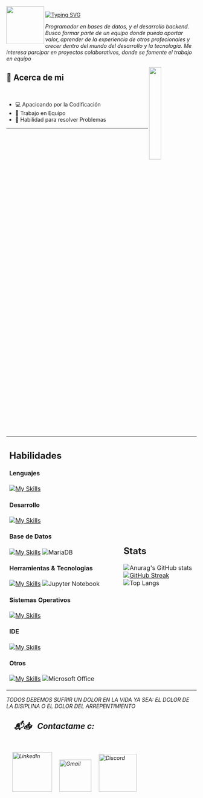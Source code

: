 <img src="https://media.tenor.com/FBjJTyS789wAAAAi/noob-roblox.gif" width="100px" align="left"/>
<div>

[![Typing SVG](https://readme-typing-svg.demolab.com/?lines=Bienvenidos+a+mi+perfil;Soy+jorge+c:;+Jorch+pa+los+compas)](https://git.io/typing-svg)
<!--<img src="https://media.tenor.com/FBjJTyS789wAAAAi/noob-roblox.gif" width="50px" height="50px" align="right"/>-->
</div>


<p><i>
Programador en bases de datos, y el desarrollo backend. Busco formar parte de un equipo donde pueda aportar valor, aprender de la experiencia de otros profecionales y crecer dentro del mundo del desarrollo y la tecnologia. Me interesa parcipar en proyectos colaborativos, donde se fomente el trabajo en equipo 
</i></p>

<img src="https://media1.tenor.com/m/y2JXkY1pXkwAAAAC/cat-computer.gif" width="25%" align="right" />

## 💬 Acerca de mi

<br>

  - 💻 Apacioando por la Codificación
  - 🔧 Trabajo en Equipo
  - 💪 Habilidad para resolver Problemas
    
<hr>

<br>
<table width="100%">
  <tr>
    <td width = "60%">

## Habilidades

#### Lenguajes
[![My Skills](https://skillicons.dev/icons?i=py,java,cpp,cs,lua,html,css&theme=dark)](https://skillicons.dev)

#### Desarrollo
[![My Skills](https://skillicons.dev/icons?i=flask,fastapi&theme=dark)](https://skillicons.dev)

#### Base de Datos
[![My Skills](https://skillicons.dev/icons?i=mysql,sqlite&theme=dark)](https://skillicons.dev)
![MariaDB](https://img.shields.io/badge/MariaDB-003545?style=for-the-badge&logo=mariadb&logoColor=dark) 

#### Herramientas & Tecnologias
[![My Skills](https://skillicons.dev/icons?i=git,github,docker,powershell,bash&theme=dark)](https://skillicons.dev)
![Jupyter Notebook](https://img.shields.io/badge/jupyter-%23FA0F00.svg?style=for-the-badge&logo=jupyter&logoColor=dark)

#### Sistemas Operativos
[![My Skills](https://skillicons.dev/icons?i=windows,linux,arch,ubuntu&theme=dark)](https://skillicons.dev)

#### IDE
[![My Skills](https://skillicons.dev/icons?i=vscode,neovim,idea&theme=dark)](https://skillicons.dev)

#### Otros
[![My Skills](https://skillicons.dev/icons?i=discord,ai,ps&theme=dark)](https://skillicons.dev)
![Microsoft Office](https://img.shields.io/badge/Microsoft_Office-D83B01?style=for-the-badge&logo=microsoft-office&logoColor=dark)
</td>
  <td>

## Stats
<p width = "100%" align="top">

![Anurag's GitHub stats](https://github-readme-stats.vercel.app/api?username=JorchZombie&hide=contribs,prs&show_icons=true&theme=tokyonight)
[![GitHub Streak](https://github-readme-streak-stats.herokuapp.com?user=JorchZombie&theme=tokyonight)](https://git.io/streak-stats)
![Top Langs](https://github-readme-stats.vercel.app/api/top-langs/?username=JorchZombie&layout=compact)

<!-- por si los llego a ocupar -->
<!--<img width="100%" src="https://github-readme-stats.vercel.app/api?username=JorchZombie&show_icons=true&theme=tokyonight"/>-->
<!--<img width="100%" src="https://github-readme-streak-stats.herokuapp.com?user=JorchZombie&theme=tokyonight"/>-->
<!--<img width="100%" src="https://github-readme-stats.vercel.app/api/top-langs/?username=JorchZombie"/>-->
</p>
     
  </td>
 </tr>
</table>
<div>
  <p><i> 
  TODOS DEBEMOS SUFRIR UN DOLOR EN LA VIDA YA SEA:
  EL DOLOR DE LA DISIPLINA O EL DOLOR DEL ARREPENTIMIENTO
  <i/></p>
</div>

## &nbsp; &nbsp; 📬📥 &nbsp; Contactame c:

<br/>

&nbsp;&nbsp;&nbsp; <a href="https://www.linkedin.com/in/jorge-gonzalez-trejo-17a87626b/"><img width="105px" alt="LinkedIn" src="https://img.shields.io/badge/LinkedIn%20-%230077B5.svg?&style=flat&logo=linkedin&logoColor=white"/></a> &nbsp;&nbsp;&nbsp;
<a href="mailto:glezjtrejo@gmail.com"><img width="85px" alt="Gmail" src="https://img.shields.io/badge/Gmail-D14836?style=flat&logo=gmail&logoColor=white" /></a> &nbsp; &nbsp; 
<a href = "https://discordapp.com/users/325829461801041922"> <img width="100px" alt = "Discord" src = "https://img.shields.io/badge/Discord-7289DA?style=flat&logo=discord&logoColor=white"/></a>

</br>


